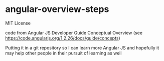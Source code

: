 angular-overview-steps
======================
MIT License

code from Angular JS Developer Guide Conceptual Overview (see https://code.angularjs.org/1.2.26/docs/guide/concepts)

Putting it in a git repository so I can learn more Angular JS and hopefully it may help other people in their pursuit of learning as well
